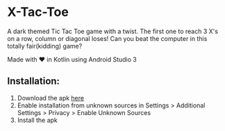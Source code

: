 # X-Tac-Toe
A dark themed Tic Tac Toe game with a twist. The first one to reach 3 X's on a row, column or diagonal loses!
Can you beat the computer in this totally fair(kidding) game?

Made with ❤ in Kotlin using Android Studio 3

## Installation:
1. Download the apk [here](https://github.com/Vivek-abstract/X-Tac-Toe/releases/download/v1.0/XTacToe.apk)
2. Enable installation from unknown sources in Settings > Additional Settings > Privacy > Enable Unknown Sources
3. Install the apk
